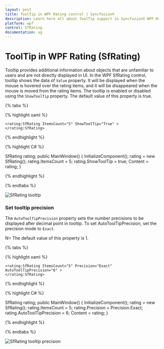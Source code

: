 ```yaml
---
layout: post
title: ToolTip in WPF Rating control | Syncfusion®
description: Learn here all about ToolTip support in Syncfusion® WPF Rating (SfRating) control, its elements and more.
platform: wpf
control: SfRating
documentation: ug
---
```


# ToolTip in WPF Rating (SfRating)

Tooltip provides additional information about objects that are unfamiliar to users and are not directly displayed in UI. In the WPF SfRating control, tooltip shows the data of `Value` property. It will be displayed when the mouse is hovered over the rating items, and it will be disappeared when the mouse is moved from the rating items. The tooltip is enabled or disabled using the `ShowToolTip` property. The default value of this property is true.

{% tabs %}

{% highlight xaml %}

    <rating:SfRating ItemsCount="5" ShowToolTip="True" >
    </rating:SfRating>
	
{% endhighlight %}

{% highlight C# %}

SfRating rating;
public MainWindow()
{
    InitializeComponent();
    rating = new SfRating();
    rating.ItemsCount = 5;
    rating.ShowToolTip = true;
    Content = rating;
}

{% endhighlight %}

{% endtabs %}

![SfRating tooltip](images/ToolTip.png)

### Set tooltip precision

The `AutoToolTipPrecision` property sets the number precisions to be displayed after decimal point in tooltip. To set AutoToolTipPrecision, set the precision mode to `Exact`.

N> The default value of this property is 1.

{% tabs %}

{% highlight xaml %}

	<rating:SfRating ItemsCount="5" Precision="Exact" AutoToolTipPrecision="6" >
    </rating:SfRating>
	
{% endhighlight %}

{% highlight C# %}

SfRating rating;
public MainWindow()
{
    InitializeComponent();
    rating = new SfRating();
    rating.ItemsCount = 5;
    rating.Precision = Precision.Exact;
    rating.AutoToolTipPrecision = 6;
    Content = rating;
}

{% endhighlight %}

{% endtabs %}

![SfRating tooltip precision](images/toolTipPrecision.png)
